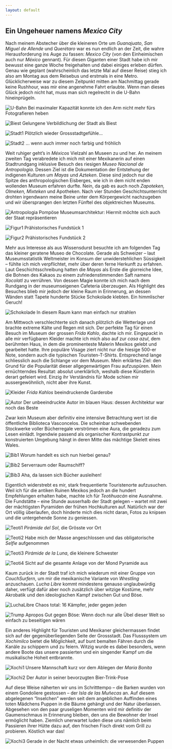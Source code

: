 ```yaml
---
layout: default
---
```

## Ein Ungeheuer namens _Mexico City_

Nach meinem Abstecher über die kleineren Orte um _Guanajuato_, _San Miguel de Allende_ und _Querétaro_ war es nun endlich an der Zeit, die wahre Herausforderung ins Auge zu fassen: _Mexico City_ (von den Einheimischen auch nur _México_ gennant). Für diesen Giganten einer Stadt habe ich mir bewusst eine ganze Woche freigehalten und dabei einiges erleben dürfen. Genau wie geplant (wahrscheinlich das letzte Mal auf dieser Reise) stieg ich also am Montag aus dem Reisebus und erstmals in eine Metro. Glücklicherweise war zu diesem Zeitpunkt mitten am Nachmittag gerade keine Rushhour, was mir eine angenehme Fahrt erlaubte. Wenn man dieses Glück jedoch nicht hat, muss man sich regelrecht in die U-Bahn hineinprügeln.

![U-Bahn](./imgs/w13/w_13_1.jpg)
Bei maximaler Kapazität konnte ich den Arm nicht mehr fürs Fotografieren heben

![Biest](./imgs/w13/w_13_2.jpg)
Gelungene Verbildlichung der Stadt als Biest

![Stadt1](./imgs/w13/w_13_3.jpg)
Plötzlich wieder Grossstadtgefühle...

![Stadt2](./imgs/w13/w_13_4.jpg)
... wenn auch immer noch farbig und fröhlich

Weit ruhiger geht’s in _Méxicos_ Vielzahl an Museen zu und her. An meinem zweiten Tag verabredete ich mich mit einer Mexikanerin auf einen Stadtrundgang inklusive Besuch des riesigen _Museo Nacional de Antropología_. Dessen Ziel ist die Dokumentation der Entstehung der indigenen Kulturen um _Mayas_ und _Azteken_. Diese sind jedoch nur die Spitze des anthropologischen Eisberges, wie ich in dem nicht enden wollenden Museum erfahren durfte. Nein, da gab es auch noch _Zapoteken, Olmeken, Mixteken_ und Apotheken. Nach vier Stunden Geschichtsunterricht drohten irgendwann meine Beine unter dem Körpergewicht nachzugeben und wir übersprangen den letzten Fünftel des objektreichen Museums.

![Antropologia](./imgs/w13/w_13_5.jpg)
Pompöse Museumsarchitektur: Hiermit möchte sich auch der Staat repräsentieren

![Figur1](./imgs/w13/w_13_6.jpg)
Prähistorisches Fundstück 1

![Figur2](./imgs/w13/w_13_7.jpg)
Prähistorisches Fundstück 2

Mehr aus Interesse als aus Wissensdurst besuchte ich am folgenden Tag das kleiner geratene Museo de Chocolate. Gerade als Schweizer – laut Museumsstatistik Weltmeister im Konsum der unwiderstehlichen Süssigkeit – fühlte ich mich verpflichtet, mehr über deren ferne Herkunft zu erfahren. Laut Geschichtsschreibung hatten die _Mayas_ als Erste die glorreiche Idee, die Bohnen des Kakaos zu einem zufriedenstimmenden Saft namens _Xocolatl_ zu verrühren. Von dessen Magie konnte ich mich nach dem Rundgang in der museumseigenen Cafeteria überzeugen. Als Highlight des Besuches blieb mir jedoch der kleine Raum in Erinnerung, an dessen Wänden statt Tapete hunderte Stücke Schokolade klebten. Ein himmlischer Geruch!

![Schokolade](./imgs/w13/w_13_8.jpg)
In diesem Raum kann man einfach nur strahlen

Am Mittwoch verschlechterte sich danach plötzlich die Wetterlage und brachte extreme Kälte und Regen mit sich. Der perfekte Tag für einen Besuch im Museum der grossen _Frida Kahlo_, dachte ich mir. Eingepackt in alle mir verfügbaren Kleider machte ich mich also auf zur _casa azul_, dem berühmten Haus, in dem die prominenteste Malerin Mexikos gelebt und gearbeitet hatte. Ihre populäre Visage ziert nicht nur die hiesige 500-er Note, sondern auch die typischen Touristen-T-Shirts. Entsprechend lange schliesslich auch die Schlange vor dem Museum. Mein erklärtes Ziel: den Grund für die Popularität dieser allgegenwärtigen Frau aufzuspüren. Mein ernüchterndes Resultat: absolut unerklärlich, weshalb diese Künstlerin derart gefeiert wird. Einzig ihr Verständnis für Mode schien mir aussergewöhnlich, nicht aber ihre Kunst.

![Kleider](./imgs/w13/w_13_9.jpg)
_Frida Kahlos_ beeindruckende Garderobe

![Autor](./imgs/w13/w_13_10.jpg)
Der unbeeindruckte Autor im blauen Haus: dessen Architektur war noch das Beste

Zwar kein Museum aber definitiv eine intensive Betrachtung wert ist die öffentliche Biblioteca Vasconcelos. Die scheinbar schwebenden Stockwerke voller Bücherregale verströmen eine Aura, die geradezu zum Lesen einlädt. Irgendwie passend als organischer Kontrastpunkt zur konstruierten Umgebung hängt in deren Mitte das mächtige Skelett eines Wales.

![Bib1](./imgs/w13/w_13_11.jpg)
Worum handelt es sich nun hierbei genau?

![Bib2](./imgs/w13/w_13_12.jpg)
Serverraum oder Raumschiff?

![Bib3](./imgs/w13/w_13_13.jpg)
Aha, da lassen sich Bücher ausleihen!

Eigentlich widerstrebt es mir, stark frequentierte Touristenorte aufzusuchen. Weil ich für die antiken Ruinen Mexikos jedoch an die hundert Empfehlungen erhalten habe, machte ich für _Teotihuacán_ eine Ausnahme. Die Fundstätte – eine Stunde ausserhalb der Stadt gelegen – wartet mit zwei der mächtigsten Pyramiden der frühen Hochkulturen auf. Natürlich war der Ort völlig überlaufen, doch hinderte mich dies nicht daran, Fotos zu knipsen und die untergehende Sonne zu geniessen.

![Teoti1](./imgs/w13/w_13_14.jpg)
_Pirámide del Sol_, die Grösste vor Ort

![Teoti2](./imgs/w13/w_13_15.jpg)
Habe mich der Masse angeschlossen und das obligatorische _Selfie_ aufgenommen

![Teoti3](./imgs/w13/w_13_16.jpg)
_Pirámide de la Luna_, die kleinere Schwester

![Teoti4](./imgs/w13/w_13_17.jpg)
Sicht auf die gesamte Anlage von der Mond Pyramide aus

Kaum zurück in der Stadt traf ich mich wiederum mit einer Gruppe von _CouchSurfern_, um mir die mexikanische Variante von _Wrestling_ anzuschauen. _Lucha Libre_ kommt mindestens genauso unglaubwürdig daher, verfügt dafür aber noch zusätzlich über witzige Kostüme, mehr Akrobatik und den ideologischen Kampf zwischen Gut und Böse.

![LuchaLibre](./imgs/w13/w_13_18.jpg)
Chaos total: 16 Kämpfer, jeder gegen jeden

![Trump](./imgs/w13/w_13_19.jpg)
Apropos Gut gegen Böse: Wenn doch nur alle Übel dieser Welt so einfach zu beseitigen wären

Ein anderes Highlight für Touristen und Mexikaner gleichermassen findet sich auf der gegenüberliegenden Seite der Grossstadt. Das Flusssystem um _Xochimilco_ bietet die Möglichkeit, auf bunt bemalten Fähren durch die Kanäle zu schippern und zu feiern. Witzig wurde es dabei besonders, wenn andere Boote das unsere passierten und ein singender Kampf um die musikalische Hoheit entbrannte. 

![Xochi1](./imgs/w13/w_13_20.jpg)
Unsere Mannschaft kurz vor dem Ablegen der _Maria Bonita_

![Xochi2](./imgs/w13/w_13_21.jpg)
Der Autor in seiner bevorzugten Bier-Trink-Pose

Auf diese Weise näherten wir uns im Schritttempo – die Barken wurden von einem Gondoliere gestossen – der _Isla de las Muñecas_ an. Auf diesem abgelegenen “Inselchen” werden seit dem angeblichen Auffinden eines toten Mädchens Puppen in die Bäume gehängt und der Natur überlassen. Abgesehen von den paar gruseligen Momenten wird mir definitiv der Gaumenschmaus in Erinnerung bleiben, den uns die Bewohner der Insel ermöglicht haben. Ziemlich unerwartet luden diese uns nämlich beim Passieren ihrer Hütte dazu auf, den frischen Fisch direkt vom Grill zu probieren. Köstlich war das!

![Xochi3](./imgs/w13/w_13_22.jpg)
Gerade in der Nacht etwas unheimlich: die verwesenden Puppen